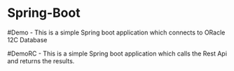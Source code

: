 # Spring-Boot

#Demo - This is a simple Spring boot application which connects to ORacle 12C Database

#DemoRC - This is a simple Spring boot application which calls the Rest Api and returns the results.
